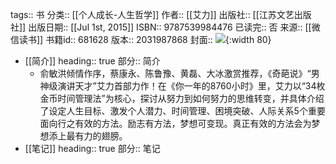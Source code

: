 tags:: 书
分类:: [[个人成长-人生哲学]]
作者:: [[艾力]]
出版社:: [[江苏文艺出版社]]
出版日期:: [[Jul 1st, 2015]]
ISBN:: 9787539984476
已读完:: 否
来源:: [[微信读书]]
书籍id:: 681628
版本:: 2031987868
封面:: ![](https://weread-1258476243.file.myqcloud.com/weread/cover/77/YueWen_681628/s_YueWen_681628.jpg){:width 80}

- [[简介]]
  heading:: true
  部分:: 简介
	- 俞敏洪倾情作序，蔡康永、陈鲁豫、黄磊、大冰激赏推荐，《奇葩说》“男神级演讲天才”艾力首部力作！在《你一年的8760小时》里，艾力以“34枚金币时间管理法”为核心，探讨从努力到如何努力的思维转变，并具体介绍了设定人生目标、激发个人潜力、时间管理、困境突破、人际关系5个重要面向行之有效的方法。励志有方法，梦想可变现。真正有效的方法会为梦想添上最有力的翅膀。
- [[笔记]]
  heading:: true
  部分:: 笔记